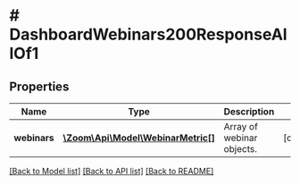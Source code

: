 # # DashboardWebinars200ResponseAllOf1

## Properties

Name | Type | Description | Notes
------------ | ------------- | ------------- | -------------
**webinars** | [**\Zoom\Api\Model\WebinarMetric[]**](WebinarMetric.md) | Array of webinar objects. | [optional]

[[Back to Model list]](../../README.md#models) [[Back to API list]](../../README.md#endpoints) [[Back to README]](../../README.md)
